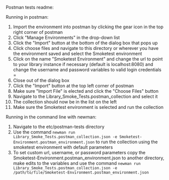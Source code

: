 Postman tests readme:

Running in postman:
1.  Import the environment into postman by clicking the gear icon in the top right corner of postman
2.  Click "Manage Environments" in the drop-down list
3.  Click the "Import" button at the bottom of the dialog box that pops up
4.  Click choose files and navigate to this directory or wherever you have the environment saved and select the Smoketest environment
5.  Click on the name "Smoketest Environment" and change the url to point to your library instance if necessary (default is localhost:8080) and change the username and password variables to valid login credentials =
6.  Close out of the dialog box
7.  Click the "Import" button at the top left corner of postman
8.  Make sure "Import File" is elected and click the "Choose Files" button
9.  Navigate to the Library_Smoke_Tests.postman_collection and select it
10. The collection should now be in the list on the left
11. Make sure the Smoketest environment is selected and run the collection

Running in the command line with newman:
1. Navigate to the etc/postman-tests directory
2. Use the command `newman run Library_Smoke_Tests.postman_collection.json -e Smoketest-Environment.postman_environment.json` to run the collection using the smoketest environment with default parameters
3. To set custom url, username, or password parameters copy the Smoketest-Environment.postman_environment.json to another directory, make edits to the variables and use the command `newman run Library_Smoke_Tests.postman_collection.json -e /path/to/file/Smoketest-Environment.postman_environment.json`